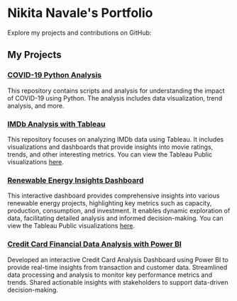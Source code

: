 # Nikita Navale's Portfolio

Explore my projects and contributions on GitHub:

## My Projects

### [COVID-19 Python Analysis](https://github.com/nikitanavale/covid19_python_analysis)
This repository contains scripts and analysis for understanding the impact of COVID-19 using Python. The analysis includes data visualization, trend analysis, and more.

### [IMDb Analysis with Tableau](https://github.com/nikitanavale/imdb_analysis_tableau)
This repository focuses on analyzing IMDb data using Tableau. It includes visualizations and dashboards that provide insights into movie ratings, trends, and other interesting metrics. You can view the Tableau Public visualizations [here](https://public.tableau.com/app/profile/nikita5358/vizzes).

### [Renewable Energy Insights Dashboard](https://github.com/nikitanavale/imdb_analysis_tableau)
This interactive dashboard provides comprehensive insights into various renewable energy projects, highlighting key metrics such as capacity, production, consumption, and investment. It enables dynamic exploration of data, facilitating detailed analysis and informed decision-making. You can view the Tableau Public visualizations [here](https://public.tableau.com/app/profile/nikita5358/viz/RenewableEnergyAnalysis_17189382314330/Dashboard1).

### [Credit Card Financial Data Analysis with Power BI](https://github.com/nikitanavale/credit_card_data_analysis)
Developed an interactive Credit Card Analysis Dashboard using Power BI to provide real-time insights from transaction and customer data. Streamlined data processing and analysis to monitor key performance metrics and trends. Shared actionable insights with stakeholders to support data-driven decision-making.

